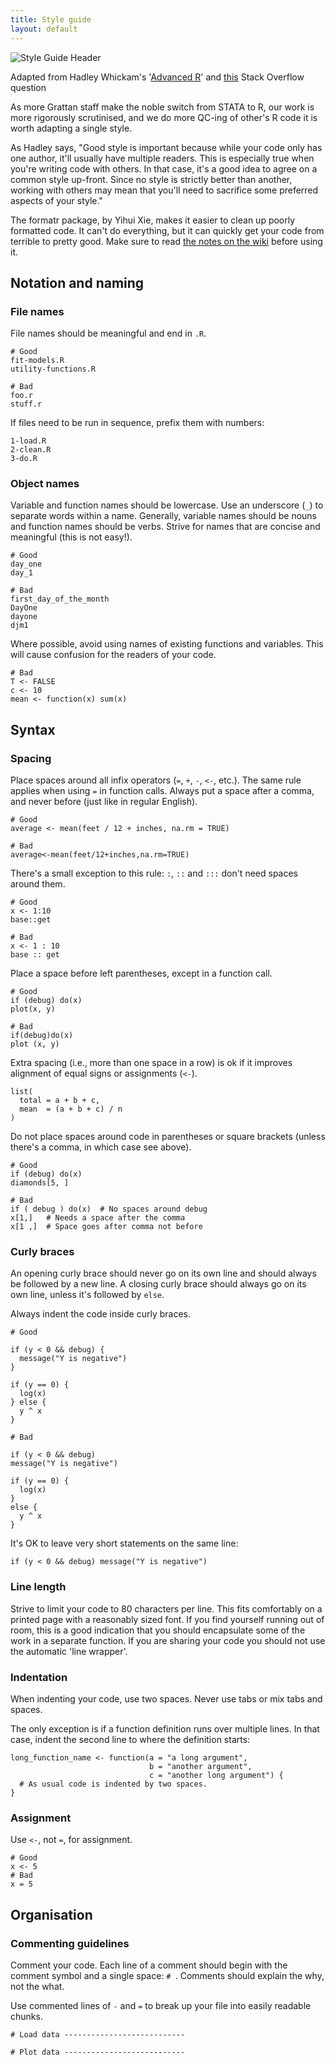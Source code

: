 ```yaml
---
title: Style guide
layout: default
---
```


![Style Guide Header](http://i.imgur.com/8iTYXwy.png)

Adapted from Hadley Whickam's '[Advanced R](http://adv-r.had.co.nz/Style.html)' and [this](http://stackoverflow.com/questions/1429907/workflow-for-statistical-analysis-and-report-writing/) Stack Overflow question

As more Grattan staff make the noble switch from STATA to R, our work is more rigorously scrutinised, and we do more QC-ing of other's R code it is worth adapting a single style.

As Hadley says, "Good style is important because while your code only has one author, it'll usually have multiple readers. This is especially true when you're writing code with others. In that case, it's a good idea to agree on a common style up-front. Since no style is strictly better than another, working with others may mean that you'll need to sacrifice some preferred aspects of your style."

The formatr package, by Yihui Xie, makes it easier to clean up poorly formatted code. It can't do everything, but it can quickly get your code from terrible to pretty good. Make sure to read [the notes on the wiki](https://github.com/yihui/formatR/wiki) before using it.

## Notation and naming

### File names

File names should be meaningful and end in `.R`.

    # Good
    fit-models.R
    utility-functions.R

    # Bad
    foo.r
    stuff.r

If files need to be run in sequence, prefix them with numbers:

    1-load.R
    2-clean.R
    3-do.R

### Object names

Variable and function names should be lowercase. Use an underscore (`_`) to separate words within a name. Generally, variable names should be nouns and function names should be verbs. Strive for names that are concise and meaningful (this is not easy!).

```{r, eval = FALSE}
# Good
day_one
day_1

# Bad
first_day_of_the_month
DayOne
dayone
djm1
```

Where possible, avoid using names of existing functions and variables. This will cause confusion for the readers of your code.

```{r, eval = FALSE}
# Bad
T <- FALSE
c <- 10
mean <- function(x) sum(x)
```

## Syntax

### Spacing

Place spaces around all infix operators (`=`, `+`, `-`, `<-`, etc.). The same rule applies when using `=` in function calls. Always put a space after a comma, and never before (just like in regular English).

```{r, eval = FALSE}
# Good
average <- mean(feet / 12 + inches, na.rm = TRUE)

# Bad
average<-mean(feet/12+inches,na.rm=TRUE)
```

There's a small exception to this rule: `:`, `::` and `:::` don't need spaces around them.

```{r, eval = FALSE}
# Good
x <- 1:10
base::get

# Bad
x <- 1 : 10
base :: get
```

Place a space before left parentheses, except in a function call.

```{r, eval = FALSE}
# Good
if (debug) do(x)
plot(x, y)

# Bad
if(debug)do(x)
plot (x, y)
```

Extra spacing (i.e., more than one space in a row) is ok if it improves alignment of equal signs or assignments (`<-`).

```{r, eval = FALSE}
list(
  total = a + b + c, 
  mean  = (a + b + c) / n
)
```

Do not place spaces around code in parentheses or square brackets (unless there's a comma, in which case see above).

```{r, eval = FALSE}
# Good
if (debug) do(x)
diamonds[5, ]

# Bad
if ( debug ) do(x)  # No spaces around debug
x[1,]   # Needs a space after the comma
x[1 ,]  # Space goes after comma not before
```

### Curly braces

An opening curly brace should never go on its own line and should always be followed by a new line. A closing curly brace should always go on its own line, unless it's followed by `else`.

Always indent the code inside curly braces.

```{r, eval = FALSE}
# Good

if (y < 0 && debug) {
  message("Y is negative")
}

if (y == 0) {
  log(x)
} else {
  y ^ x
}

# Bad

if (y < 0 && debug)
message("Y is negative")

if (y == 0) {
  log(x)
} 
else {
  y ^ x
}
```

It's OK to leave very short statements on the same line:

```{r, eval = FALSE}
if (y < 0 && debug) message("Y is negative")
```

### Line length

Strive to limit your code to 80 characters per line. This fits comfortably on a printed page with a reasonably sized font. If you find yourself running out of room, this is a good indication that you should encapsulate some of the work in a separate function. If you are sharing your code you should not use the automatic 'line wrapper'.

### Indentation

When indenting your code, use two spaces. Never use tabs or mix tabs and spaces.

The only exception is if a function definition runs over multiple lines. In that case, indent the second line to where the definition starts:

```{r, eval = FALSE}
long_function_name <- function(a = "a long argument", 
                               b = "another argument",
                               c = "another long argument") {
  # As usual code is indented by two spaces.
}
```

### Assignment

Use `<-`, not `=`, for assignment.

```{r}
# Good
x <- 5
# Bad
x = 5
```

## Organisation

### Commenting guidelines

Comment your code. Each line of a comment should begin with the comment symbol and a single space: `# `. Comments should explain the why, not the what.

Use commented lines of `-` and `=` to break up your file into easily readable chunks.

```{r, eval = FALSE}
# Load data ---------------------------

# Plot data ---------------------------
```

 [1]: http://google-styleguide.googlecode.com/svn/trunk/google-r-style.html

